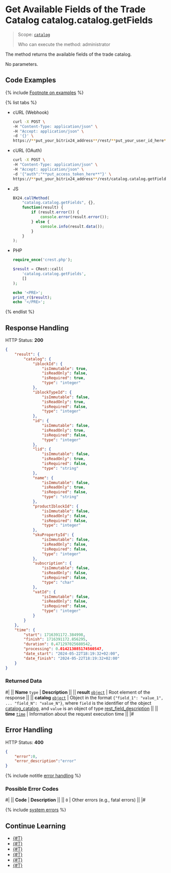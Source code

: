 # Get Available Fields of the Trade Catalog catalog.catalog.getFields

> Scope: [`catalog`](../../scopes/permissions.md)
>
> Who can execute the method: administrator

The method returns the available fields of the trade catalog.

No parameters.

## Code Examples

{% include [Footnote on examples](../../../_includes/examples.md) %}

{% list tabs %}

- cURL (Webhook)

    ```bash
    curl -X POST \
    -H "Content-Type: application/json" \
    -H "Accept: application/json" \
    -d '{}' \
    https://**put_your_bitrix24_address**/rest/**put_your_user_id_here**/**put_your_webhook_here**/catalog.catalog.getFields
    ```

- cURL (OAuth)

    ```bash
    curl -X POST \
    -H "Content-Type: application/json" \
    -H "Accept: application/json" \
    -d '{"auth":"**put_access_token_here**"}' \
    https://**put_your_bitrix24_address**/rest/catalog.catalog.getFields
    ```

- JS

    ```js
    BX24.callMethod(
        "catalog.catalog.getFields", {},
        function(result) {
            if (result.error()) {
                console.error(result.error());
            } else {
                console.info(result.data());
            }
        }
    );
    ```

- PHP

    ```php
    require_once('crest.php');

    $result = CRest::call(
        'catalog.catalog.getFields',
        []
    );

    echo '<PRE>';
    print_r($result);
    echo '</PRE>';
    ```

{% endlist %}

## Response Handling

HTTP Status: **200**

```json
{
    "result": {
        "catalog": {
            "iblockId": {
                "isImmutable": true,
                "isReadOnly": false,
                "isRequired": true,
                "type": "integer"
            },
            "iblockTypeId": {
                "isImmutable": false,
                "isReadOnly": true,
                "isRequired": false,
                "type": "integer"
            },
            "id": {
                "isImmutable": false,
                "isReadOnly": true,
                "isRequired": false,
                "type": "integer"
            },
            "lid": {
                "isImmutable": false,
                "isReadOnly": true,
                "isRequired": false,
                "type": "string"
            },
            "name": {
                "isImmutable": false,
                "isReadOnly": true,
                "isRequired": false,
                "type": "string"
            },
            "productIblockId": {
                "isImmutable": false,
                "isReadOnly": false,
                "isRequired": false,
                "type": "integer"
            },
            "skuPropertyId": {
                "isImmutable": false,
                "isReadOnly": false,
                "isRequired": false,
                "type": "integer"
            },
            "subscription": {
                "isImmutable": false,
                "isReadOnly": false,
                "isRequired": false,
                "type": "char"
            },
            "vatId": {
                "isImmutable": false,
                "isReadOnly": false,
                "isRequired": false,
                "type": "integer"
            }
        }
    },
    "time": {
        "start": 1716391172.384998,
        "finish": 1716391172.856295,
        "duration": 0.471297025680542,
        "processing": 0.014213085174560547,
        "date_start": "2024-05-22T18:19:32+02:00",
        "date_finish": "2024-05-22T18:19:32+02:00"
    }
}
```

### Returned Data

#|
|| **Name**
`type` | **Description** ||
|| **result**
[`object`](../../data-types.md) | Root element of the response ||
|| **catalog**
[`object`](../../data-types.md) | Object in the format `{"field_1": "value_1", ... "field_N": "value_N"}`, where `field` is the identifier of the object [catalog_catalog](../data-types.md#catalog_catalog), and `value` is an object of type [rest_field_description](../data-types.md#rest_field_description) ||
|| **time**
[`time`](../../data-types.md) | Information about the request execution time ||
|#

## Error Handling

HTTP Status: **400**

```json
{
    "error":0,
    "error_description":"error"
}
```

{% include notitle [error handling](../../../_includes/error-info.md) %}

### Possible Error Codes

#|
|| **Code** | **Description** ||
|| `0` | Other errors (e.g., fatal errors)
|| 
|#

{% include [system errors](../../../_includes/system-errors.md) %}

## Continue Learning

- [{#T}](./catalog-catalog-add.md)
- [{#T}](./catalog-catalog-update.md)
- [{#T}](./catalog-catalog-get.md)
- [{#T}](./catalog-catalog-list.md)
- [{#T}](./catalog-catalog-is-offers.md)
- [{#T}](./catalog-catalog-delete.md)